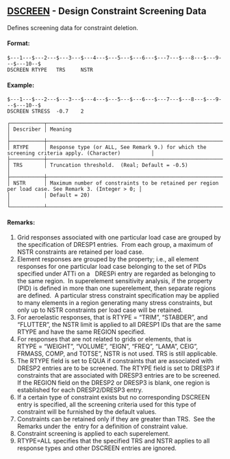 ## [DSCREEN](https://help.hexagonmi.com/bundle/MSC_Nastran_2022.4/page/Nastran_Combined_Book/qrg/bulkde/TOC.DSCREEN.xhtml) - Design Constraint Screening Data

Defines screening data for constraint deletion.

#### Format:

```nastran
$---1---$---2---$---3---$---4---$---5---$---6---$---7---$---8---$---9---$---10--$
DSCREEN RTYPE   TRS     NSTR                                                    
```

#### Example:

```nastran
$---1---$---2---$---3---$---4---$---5---$---6---$---7---$---8---$---9---$---10--$
DSCREEN STRESS  -0.7    2                                                       
```

```text
┌───────────┬────────────────────────────────────────────────────────────────────────────────────────────────────┐
│ Describer │ Meaning                                                                                            │
├───────────┼────────────────────────────────────────────────────────────────────────────────────────────────────┤
│ RTYPE     │ Response type (or ALL, See Remark 9.) for which the screening criteria apply. (Character)          │
├───────────┼────────────────────────────────────────────────────────────────────────────────────────────────────┤
│ TRS       │ Truncation threshold.  (Real; Default = -0.5)                                                      │
├───────────┼────────────────────────────────────────────────────────────────────────────────────────────────────┤
│ NSTR      │ Maximum number of constraints to be retained per region per load case. See Remark 3. (Integer > 0; │
│           │ Default = 20)                                                                                      │
└───────────┴────────────────────────────────────────────────────────────────────────────────────────────────────┘
```

#### Remarks:

1. Grid responses associated with one particular load case are grouped by the specification of DRESP1 entries.  From each group, a maximum of NSTR constraints are retained per load case.
2. Element responses are grouped by the property; i.e., all element responses for one particular load case belonging to the set of PIDs specified under ATTi on a   DRESPi entry are regarded as belonging to the same region.  In superelement sensitivity analysis, if the property (PID) is defined in more than one superelement, then separate regions are defined.  A particular stress constraint specification may be applied to many elements in a region generating many stress constraints, but only up to NSTR constraints per load case will be retained.
3. For aeroelastic responses, that is RTYPE = “TRIM”, “STABDER”, and “FLUTTER”, the NSTR limit is applied to all DRESP1 IDs that are the same RTYPE and have the same REGION specified.
4. For responses that are not related to grids or elements, that is RTYPE = “WEIGHT”, “VOLUME”, “EIGN”, “FREQ”, “LAMA”, CEIG”, FRMASS, COMP, and TOTSE”, NSTR is not used. TRS is still applicable.
5. The RTYPE field is set to EQUA if constraints that are associated with DRESP2 entries are to be screened. The RTYPE field is set to DRESP3 if constraints that are associated with DRESP3 entries are to be screened. If the REGION field on the DRESP2 or DRESP3 is blank, one region is established for each DRESP2/DRESP3 entry.
6. If a certain type of constraint exists but no corresponding DSCREEN entry is specified, all the screening criteria used for this type of constraint will be furnished by the default values.
7. Constraints can be retained only if they are greater than TRS.  See the Remarks under the   entry for a definition of constraint value.
8. Constraint screening is applied to each superelement.
9. RTYPE=ALL specifies that the specified TRS and NSTR applies to all response types and other DSCREEN entries are ignored.
